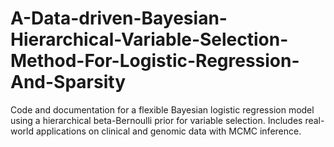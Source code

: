 # A-Data-driven-Bayesian-Hierarchical-Variable-Selection-Method-For-Logistic-Regression-And-Sparsity
Code and documentation for a flexible Bayesian logistic regression model using a hierarchical beta-Bernoulli prior for variable selection. Includes real-world applications on clinical and genomic data with MCMC inference.
